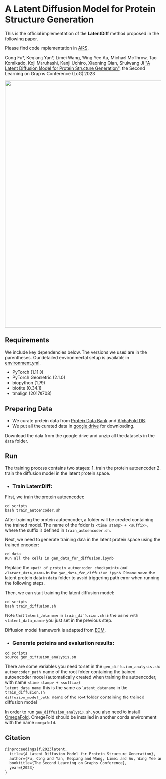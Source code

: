 # A Latent Diffusion Model for Protein Structure Generation

This is the official implementation of the **LatentDiff** method proposed in the following paper.

Please find code implementation in [AIRS](https://github.com/divelab/AIRS/tree/a1334825b8528b8d1095f0fb58e2475afd0ab992/OpenProt/LatentDiff).

Cong Fu*, Keqiang Yan*, Limei Wang, Wing Yee Au, Michael McThrow, Tao Komikado, Koji Maruhashi, Kanji Uchino, Xiaoning Qian, Shuiwang Ji ["A Latent Diffusion Model for Protein Structure Generation"](https://openreview.net/pdf?id=MBZVrtbi06), the Second Learning on Graphs Conference (LoG) 2023

<p align="center">
<img src="https://github.com/divelab/AIRS/blob/main/OpenProt/LatentDiff/assets/LatentDiff.png" width="800" class="center" alt=""/>
    <br/>
</p>


## Requirements

We include key dependencies below. The versions we used are in the parentheses. Our detailed environmental setup is available in [environment.yml]().
* PyTorch (1.11.0)
* PyTorch Geometric (2.1.0)
* biopython (1.79)
* biotite (0.34.1)
* tmalign (20170708)


## Preparing Data
* We curate protein data from [Protein Data Bank](https://www.rcsb.org/?ref=nav_home) and [AlphaFold DB](https://alphafold.ebi.ac.uk/).
* We put all the curated data in [google drive](https://drive.google.com/drive/folders/1iqaYFDfmrhjGRvmfwUrEnG4dqhruGGGl?usp=sharing) for downloading.

Download the data from the google drive and unzip all the datasets in the `data` folder.


## Run
The training process contains two stages: 1. train the protein autoencoder 2. train the diffusion model in the latent protein space.

* ### Train LatentDiff:

First, we train the protein autoencoder:
```linux
cd scripts
bash train_autoencoder.sh
```
After training the protein autoencoder, a folder will be created containing the trained model. The name of the folder is `<time stamp> + <suffix>`, where the suffix is defined in `train_autoencoder.sh`.

Next, we need to generate training data in the latent protein space using the trained encoder:
```linux
cd data
Run all the cells in gen_data_for_diffusion.ipynb
```
Replace the `<path of protein autoencoder checkpoint>` and `<latent_data_name>` in the `gen_data_for_diffusion.ipynb`. Please save the latent protein data in `data` folder to avoid triggering path error when running the following steps.

Then, we can start training the latent diffusion model:
```linux
cd scripts
bash train_diffusion.sh
```
Note that `latent_dataname` in `train_diffusion.sh` is the same with `<latent_data_name>` you just set in the previous step.

Diffusion model framework is adapted from [EDM](https://github.com/ehoogeboom/e3_diffusion_for_molecules).


* ### Generate proteins and evaluation results:
```linux
cd scripts
source gen_diffusion_analysis.sh
```
There are some variables you need to set in the `gen_diffusion_analysis.sh`: \
`autoencoder_path`: name of the root folder containing the trained autoencoder model (automatically created when training the autoencoder, with name `<time stamp> + <suffix>`) \
`latent_data_name`: this is the same as `latent_dataname` in the `train_diffusion.sh`\
`diffusion_model_path`: name of the root folder containing the trained diffusion model


In order to run `gen_diffusion_analysis.sh`, you also need to install [OmegaFold](https://github.com/HeliXonProtein/OmegaFold). OmegeFold should be installed in another conda environment with the name `omegafold`.


## Citation
```latex
@inproceedings{fu2023latent,
  title={A Latent Diffusion Model for Protein Structure Generation},
  author={Fu, Cong and Yan, Keqiang and Wang, Limei and Au, Wing Yee and McThrow, Michael and Komikado, Tao and Maruhashi, Koji and Uchino, Kanji and Qian, Xiaoning and Ji, Shuiwang},
  booktitle={The Second Learning on Graphs Conference},
  year={2023}
}
```
